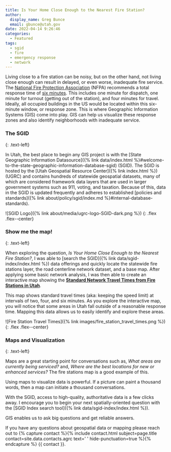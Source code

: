 ```yaml
---
title: Is Your Home Close Enough to the Nearest Fire Station?
author:
  display_name: Greg Bunce
  email: gbunce@utah.gov
date: 2022-04-14 9:26:46
categories:
  - Featured
tags:
  - sgid
  - fire
  - emergency response
  - network
---
```


Living close to a fire station can be noisy, but on the other hand, not living close enough can result in delayed, or even worse, inadequate fire service. The [National Fire Protection Association](https://www.nfpa.org/) (NFPA) recommends a total response time of [six minutes](https://www.purvis.com/current-state-of-turnout-times/). This includes one minute for dispatch, one minute for turnout (getting out of the station), and four minutes for travel. Ideally, all occupied buildings in the US would be located within this six-minute window, or response zone. This is where Geographic Information Systems (GIS) come into play. GIS can help us visualize these response zones and also identify neighborhoods with inadequate service.

### The SGID

{: .text-left}

In Utah, the best place to begin any GIS project is with the [State Geographic Information Datasource]({% link data/index.html %}#welcome-to-the-state-geographic-information-database-sgid) (SGID). The SGID is hosted by the [Utah Geospatial Resource Center]({% link index.html %}) (UGRC) and contains hundreds of statewide geospatial datasets, many of which are considered framework data layers that are used in larger government systems such as 911, voting, and taxation. Because of this, data in the SGID is updated frequently and adheres to established [policies and standards]({% link about/policy/sgid/index.md %}#internal-database-standards).

![SGID Logo]({% link about/media/ugrc-logo-SGID-dark.png %})
{: .flex .flex--center}

### Show me the map!

{: .text-left}

When exploring the question, _Is Your Home Close Enough to the Nearest Fire Station?_, I was able to [search the SGID]({% link data/sgid-index/index.html %}) data offerings and quickly locate the statewide fire stations layer, the road centerline network dataset, and a base map. After applying some basic network analysis, I was then able to create an interactive map showing the **[Standard Network Travel Times from Fire Stations in Utah](https://arcg.is/0T01i4)**.

This map shows standard travel times (aka: keeping the speed limit) at intervals of two, four, and six minutes. As you explore the interactive map, you will notice that some areas in Utah fall outside of a reasonable response time. Mapping this data allows us to easily identify and explore these areas.

![Fire Station Travel Times]({% link images/fire_station_travel_times.png %})
{: .flex .flex--center}

### Maps and Visualization

{: .text-left}

Maps are a great starting point for conversations such as, _What areas are currently being serviced?_ and, _Where are the best locations for new or enhanced services?_ The fire stations map is a good example of this.

Using maps to visualize data is powerful. If a picture can paint a thousand words, then a map can initiate a thousand conversations.

With the SGID, access to high-quality, authoritative data is a few clicks away. I encourage you to begin your next spatially-oriented question with the [SGID Index search tool]({% link data/sgid-index/index.html %}).

GIS enables us to ask big questions and get reliable answers.

If you have any questions about geospatial data or mapping please reach out to {% capture contact %}{% include contact.html subject=page.title contact=site.data.contacts.agrc text=' ' hide-punctuation=true %}{% endcapture %}
{{ contact }}.
